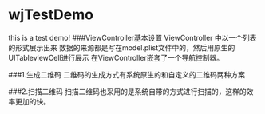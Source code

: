# wjTestDemo
this is a test demo!
###ViewController基本设置
ViewController 中以一个列表的形式展示出来
数据的来源都是写在model.plist文件中的，然后用原生的UITableviewCell进行展示
在ViewController嵌套了一个导航控制器。

###1.生成二维码
二维码的生成方式有系统原生的和自定义的二维码两种方案

###2.扫描二维码
扫描二维码也采用的是系统自带的方式进行扫描的，这样的效率更加的快。
